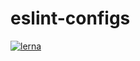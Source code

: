 # eslint-configs

[![lerna](https://img.shields.io/badge/maintained%20with-lerna-cc00ff.svg)](https://lernajs.io/)
